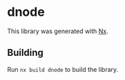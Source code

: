 # dnode

This library was generated with [Nx](https://nx.dev).

## Building

Run `nx build dnode` to build the library.
